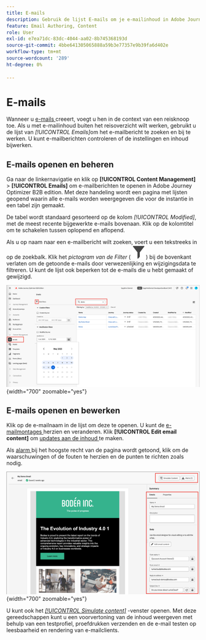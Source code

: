 ```yaml
---
title: E-mails
description: Gebruik de lijst E-mails om je e-mailinhoud in Adobe Journey Optimizer B2B edition te beheren. U kunt e-mails tijdens uw reizen gemakkelijk beoordelen en bijwerken.
feature: Email Authoring, Content
role: User
exl-id: e7ea71dc-83dc-4044-aa02-8b745368193d
source-git-commit: 4bbe641305065888a59b3e77357e9b39fa6d402e
workflow-type: tm+mt
source-wordcount: '289'
ht-degree: 0%

---
```


# E-mails

Wanneer u [ e-mails ](./add-email.md) creeert, voegt u hen in de context van een reisknoop toe. Als u met e-mailinhoud buiten het reisoverzicht wilt werken, gebruikt u de lijst van _[!UICONTROL Emails]_&#x200B;om het e-mailbericht te zoeken en bij te werken. U kunt e-mailberichten controleren of de instellingen en inhoud bijwerken.

## E-mails openen en beheren

Ga naar de linkernavigatie en klik op **[!UICONTROL Content Management]** > **[!UICONTROL Emails]** om e-mailberichten te openen in Adobe Journey Optimizer B2B edition. Met deze handeling wordt een pagina met lijsten geopend waarin alle e-mails worden weergegeven die voor de instantie in een tabel zijn gemaakt.

De tabel wordt standaard gesorteerd op de kolom _[!UICONTROL Modified]_, met de meest recente bijgewerkte e-mails bovenaan. Klik op de kolomtitel om te schakelen tussen oplopend en aflopend.

Als u op naam naar een e-mailbericht wilt zoeken, voert u een tekstreeks in op de zoekbalk. Klik het _pictogram van de Filter_ ( ![ pictogram van de Filter ](../assets/do-not-localize/icon-filter.svg)) bij de bovenkant verlaten om de getoonde e-mails door verwezenlijking en wijzigingsdata te filtreren. U kunt de lijst ook beperken tot de e-mails die u hebt gemaakt of gewijzigd.

![ heb toegang tot de bibliotheek en de filter van e-mailmalplaatjes door naam en data ](./assets/emails-list-filtered.png){width="700" zoomable="yes"}

## E-mails openen en bewerken

Klik op de e-mailnaam in de lijst om deze te openen. U kunt de [ e-mailmontages ](./add-email.md#define-the-email-settings) herzien en veranderen. Klik **[!UICONTROL Edit email content]** om [ updates aan de inhoud ](./email-authoring.md) te maken.

Als [ alarm ](./add-email.md#check-alerts) bij het hoogste recht van de pagina wordt getoond, klik om de waarschuwingen of de fouten te herzien en de punten te richten zoals nodig.

![ open e-mail om updates te maken ](./assets/email-open-update.png){width="700" zoomable="yes"}

U kunt ook het [_[!UICONTROL Simulate content]_](./email-simulate-content.md) -venster openen. Met deze gereedschappen kunt u een voorvertoning van de inhoud weergeven met behulp van een testprofiel, proefdrukken verzenden en de e-mail testen op leesbaarheid en rendering van e-mailclients.
